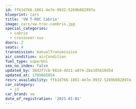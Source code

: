 ```yaml
---
id: ffb1d766-1861-4e7e-9932-5269b082897a
blueprint: cars
title: 'VW T-ROC Cabrio'
image: cars/vw-troc-cambrio.jpg
special_categories:
  - cabrio
  - crossover-suv
doors: 2
seats: 4
transmission: manualTransmission
air_condition: airCondition
fuel_type: superUnl
seo_no_index: false
updated_by: 38d2f7cb-982d-4d11-a874-2ba105610d54
updated_at: 1705685054
resrv_availability: ffb1d766-1861-4e7e-9932-5269b082897a
car_category:
  - j3
car_brand: vw
date_of_registration: '2021-01-01'
---
```

